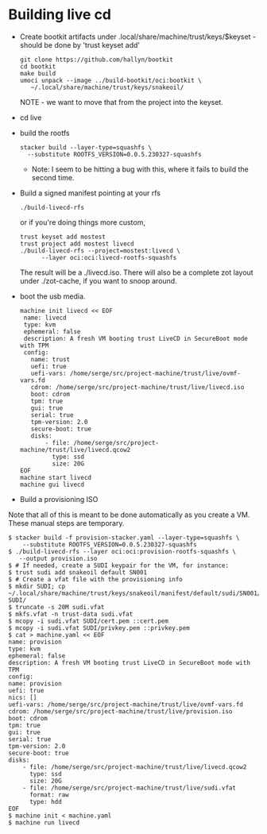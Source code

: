 # Building live cd

 * Create bootkit artifacts under .local/share/machine/trust/keys/$keyset - should
   be done by 'trust keyset add'

   ```
   git clone https://github.com/hallyn/bootkit
   cd bootkit
   make build
   umoci unpack --image ../build-bootkit/oci:bootkit \
      ~/.local/share/machine/trust/keys/snakeoil/
   ```
   NOTE - we want to move that from the project into the keyset.

 * cd live
 * build the rootfs
 
    ```
    stacker build --layer-type=squashfs \
      --substitute ROOTFS_VERSION=0.0.5.230327-squashfs
    ```

   * Note: I  seem to be hitting a bug with this, where it fails to build the second time.

 * Build a signed manifest pointing at your rfs

    ```
    ./build-livecd-rfs
    ```
    or if you're doing things more custom,
    ```
    trust keyset add mostest
    trust project add mostest livecd
    ./build-livecd-rfs --project=mostest:livecd \
          --layer oci:oci:livecd-rootfs-squashfs
    ````
    The result will be a ./livecd.iso.  There will also be a complete
    zot layout under ./zot-cache, if you want to snoop around.

 * boot the usb media. 
 
   ```
   machine init livecd << EOF
    name: livecd
    type: kvm
    ephemeral: false
    description: A fresh VM booting trust LiveCD in SecureBoot mode with TPM
    config:
      name: trust
      uefi: true
      uefi-vars: /home/serge/src/project-machine/trust/live/ovmf-vars.fd
      cdrom: /home/serge/src/project-machine/trust/live/livecd.iso
      boot: cdrom
      tpm: true
      gui: true
      serial: true
      tpm-version: 2.0
      secure-boot: true
      disks:
          - file: /home/serge/src/project-machine/trust/live/livecd.qcow2
            type: ssd
            size: 20G
   EOF
   machine start livecd
   machine gui livecd
    ```

* Build a provisioning ISO

Note that all of this is meant to be done automatically as you
create a VM.  These manual steps are temporary.

  ```
  $ stacker build -f provision-stacker.yaml --layer-type=squashfs \
      --substitute ROOTFS_VERSION=0.0.5.230327-squashfs
  $ ./build-livecd-rfs --layer oci:oci:provision-rootfs-squashfs \
     --output provision.iso
  $ # If needed, create a SUDI keypair for the VM, for instance:
  $ trust sudi add snakeoil default SN001
  $ # Create a vfat file with the provisioning info
  $ mkdir SUDI; cp ~/.local/share/machine/trust/keys/snakeoil/manifest/default/sudi/SN001/* SUDI/
  $ truncate -s 20M sudi.vfat
  $ mkfs.vfat -n trust-data sudi.vfat
  $ mcopy -i sudi.vfat SUDI/cert.pem ::cert.pem
  $ mcopy -i sudi.vfat SUDI/privkey.pem ::privkey.pem
  $ cat > machine.yaml << EOF
name: provision
type: kvm
ephemeral: false
description: A fresh VM booting trust LiveCD in SecureBoot mode with TPM
config:
  name: provision
  uefi: true
  nics: []
  uefi-vars: /home/serge/src/project-machine/trust/live/ovmf-vars.fd
  cdrom: /home/serge/src/project-machine/trust/live/provision.iso
  boot: cdrom
  tpm: true
  gui: true
  serial: true
  tpm-version: 2.0
  secure-boot: true
  disks:
      - file: /home/serge/src/project-machine/trust/live/livecd.qcow2
        type: ssd
        size: 20G
      - file: /home/serge/src/project-machine/trust/live/sudi.vfat
        format: raw
        type: hdd
EOF
  $ machine init < machine.yaml
  $ machine run livecd
  ```
